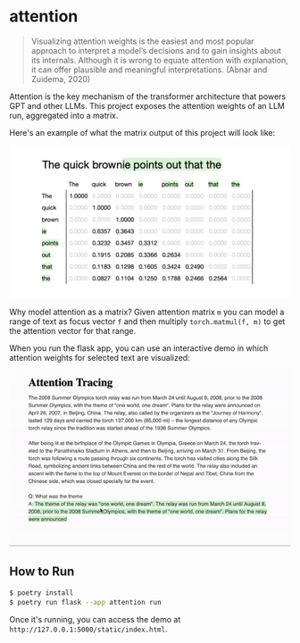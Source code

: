 # attention

> Visualizing attention weights is the easiest and most popular
> approach to interpret a model’s decisions and to gain insights
> about its internals. Although it is wrong to equate attention
> with explanation, it can offer plausible and meaningful
> interpretations. (Abnar and Zuidema, 2020)

Attention is the key mechanism of the transformer architecture that
powers GPT and other LLMs. This project exposes the attention
weights of an LLM run, aggregated into a matrix.

Here's an example of what the matrix output of this project will look like:

![attention matrix](matrix.png)

Why model attention as a matrix? Given attention matrix `m` you can model
a range of text as focus vector `f` and then multiply
`torch.matmul(f, m)` to get the attention vector for that range.

When you run the flask app, you can use an interactive demo in which attention
weights for selected text are visualized:

![attention highlighting](demo.gif)

## How to Run

```sh
$ poetry install
$ poetry run flask --app attention run
```

Once it's running, you can access the demo at `http://127.0.0.1:5000/static/index.html`.
